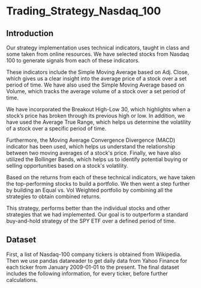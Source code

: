 # Trading_Strategy_Nasdaq_100

## Introduction

Our strategy implementation uses technical indicators, taught in class and some taken from online resources. We have selected stocks from Nasdaq 100 to generate signals from each of these indicators.

These indicators include the Simple Moving Average based on Adj. Close, which gives us a clear insight into the average price of a stock over a set period of time. We have also used the Simple Moving Average based on Volume, which tracks the average volume of a stock over a set period of time.

We have incorporated the Breakout High-Low 30, which highlights when a stock’s price has broken through its previous high or low. In addition, we have used the Average True Range, which helps us determine the volatility of a stock over a specific period of time.

Furthermore, the Moving Average Convergence Divergence (MACD) indicator has been used, which helps us understand the relationship between two moving averages of a stock's price. Finally, we have also utilized the Bollinger Bands, which helps us to identify potential buying or selling opportunities based on a stock's volatility.

Based on the returns from each of these technical indicators, we have taken the top-performing stocks to build a portfolio. We then went a step further by building an Equal vs. Vol Weighted portfolio by combining all the strategies to obtain combined returns.

This strategy, performs better than the individual stocks and other strategies that we had implemented. Our goal is to outperform a standard buy-and-hold strategy of the SPY ETF over a defined period of time. 

## Dataset

First, a list of Nasdaq-100 company tickers is obtained from Wikipedia. Then we use pandas datareader to get daily data from Yahoo Finance for each ticker from January 2009-01-01 to the present. The final dataset includes the following information, for every ticker, before further calculations. 


